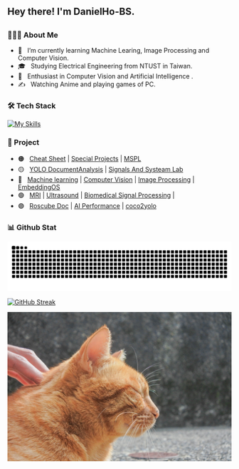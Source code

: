 <h2> Hey there! I'm DanielHo-BS. <h2>

<h3> 👨🏻‍💻 About Me </h3>

- 🔭 &nbsp; I’m currently learning Machine Learing, Image Processing and Computer Vision.
- 🎓 &nbsp; Studying Electrical Engineering from NTUST in Taiwan.
- 🌱 &nbsp; Enthusiast in Computer Vision and Artificial Intelligence .
- ✍️ &nbsp; Watching Anime and playing games of PC. 

<h3> 🛠 Tech Stack </h3>

[![My Skills](https://skillicons.dev/icons?i=python,matlab,cpp,mysql,docker,git,vscode,ps,ai&perline=3)](https://skillicons.dev)

<h3> 🤖 Project </h3>

- 🟠 &nbsp; [Cheat Sheet](https://github.com/DanielHo-BS/cheat-sheet) | [Special Projects](https://github.com/DanielHo-BS/Special-Projects) | [MSPL](https://github.com/DanielHo-BS/MSPL)
- 🟡 &nbsp; [YOLO DocumentAnalysis](https://github.com/DanielHo-BS/YOLO-DocumentAnalysis) | [Signals And Systeam Lab](https://github.com/DanielHo-BS/SignalsAndSysteam)
- 🔵 &nbsp; [Machine learning](https://github.com/DanielHo-BS/MachineLearning) | [Computer Vision](https://github.com/DanielHo-BS/Computer-Vision) | [Image Processing](https://github.com/DanielHo-BS/ImageProcessing) | [EmbeddingOS](https://github.com/DanielHo-BS/EmbeddingOS) 
- 🟢 &nbsp; [MRI](https://github.com/DanielHo-BS/MRI) | [Ultrasound](https://github.com/DanielHo-BS/Ultrasound) |  [Biomedical Signal Processing](https://github.com/DanielHo-BS/BiomedicalSignalProcessing) | 
- 🟣 &nbsp; [Roscube Doc](https://github.com/DanielHo-BS/roscube-doc) | [AI Performance](https://github.com/DanielHo-BS/AI_performance) | [coco2yolo](https://github.com/DanielHo-BS/coco2yolo)

<h3 align="left">📊 Github Stat</h3>

![GitHub Snake Light](https://github.com/DanielHo-BS/DanielHo-BS/blob/output/github-contribution-grid-snake.svg)

[![GitHub Streak](http://github-readme-streak-stats.herokuapp.com?user=DanielHo-BS&theme=shadow-blue&hide_border=true&mode=weekly&card_width=990)](https://git.io/streak-stats)

<img src="https://github.com/DanielHo-BS/DanielHo-BS/blob/master/cat_bg.jpg">




